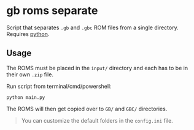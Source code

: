 # gb roms separate

Script that separates `.gb` and `.gbc` ROM files from a single directory. Requires [python](https://www.python.org/).

## Usage

The ROMS must be placed in the `input/` directory and each has to be in their own `.zip` file.

Run script from terminal/cmd/powershell:
```
python main.py
```

The ROMS will then get copied over to `GB/` and `GBC/` directories.

> You can customize the default folders in the `config.ini` file.
